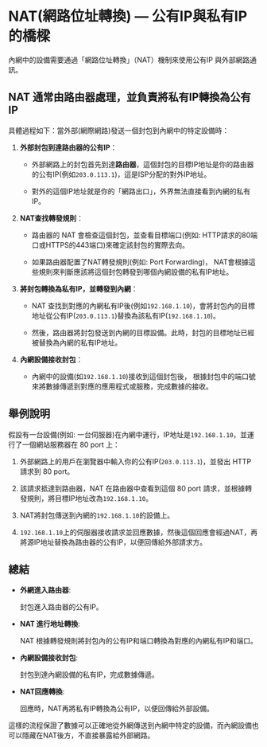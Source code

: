 # NAT(網路位址轉換) — 公有IP與私有IP的橋樑

內網中的設備需要通過「網路位址轉換」（NAT）機制來使用公有IP 與外部網路通訊。

## NAT 通常由路由器處理，並負責將**私有IP轉換為公有IP**

具體過程如下：當外部(網際網路)發送一個封包到內網中的特定設備時：

1. **外部封包到達路由器的公有IP**：

   - 外部網路上的封包首先到達**路由器**，這個封包的目標IP地址是你的路由器的公有IP(例如`203.0.113.1`)，這是ISP分配的對外IP地址。

   - 對外的這個IP地址就是你的「網路出口」，外界無法直接看到內網的私有IP。

2. **NAT查找轉發規則**：

   - 路由器的 NAT 會檢查這個封包，並查看目標端口(例如: HTTP請求的80端口或HTTPS的443端口)來確定該封包的實際去向。

   - 如果路由器配置了NAT轉發規則(例如: Port Forwarding)，
     NAT會根據這些規則來判斷應該將這個封包轉發到哪個內網設備的私有IP地址。

3. **將封包轉換為私有IP，並轉發到內網**：

   - NAT 查找到對應的內網私有IP後(例如`192.168.1.10`)，會將封包內的目標地址從公有IP(`203.0.113.1`)替換為該私有IP(`192.168.1.10`)。

   - 然後，路由器將封包發送到內網的目標設備。此時，封包的目標地址已經被替換為內網的私有IP地址。

4. **內網設備接收封包**：

   - 內網中的設備(如`192.168.1.10`)接收到這個封包後，
     根據封包中的端口號來將數據傳遞到對應的應用程式或服務，完成數據的接收。

## 舉例說明

假設有一台設備(例如: 一台伺服器)在內網中運行，IP地址是`192.168.1.10`，並運行了一個網站服務器在 80 port 上：

1. 外部網路上的用戶在瀏覽器中輸入你的公有IP(`203.0.113.1`)，並發出 HTTP 請求到 80 port。

2. 該請求抵達到路由器，NAT 在路由器中查看到這個 80 port 請求，並根據轉發規則，將目標IP地址改為`192.168.1.10`。

3. NAT將封包傳送到內網的`192.168.1.10`的設備上。

4. `192.168.1.10`上的伺服器接收請求並回應數據，然後這個回應會經過NAT，再將源IP地址替換為路由器的公有IP，以便回傳給外部請求方。

## 總結

- **外網進入路由器**:

  封包進入路由器的公有IP。

- **NAT 進行地址轉換**:

  NAT 根據轉發規則將封包內的公有IP和端口轉換為對應的內網私有IP和端口。

- **內網設備接收封包**:

  封包到達內網設備的私有IP，完成數據傳遞。

- **NAT回應轉換**:

  回應時，NAT再將私有IP轉換為公有IP，以便回傳給外部設備。

這樣的流程保證了數據可以正確地從外網傳送到內網中特定的設備，而內網設備也可以隱藏在NAT後方，不直接暴露給外部網路。

